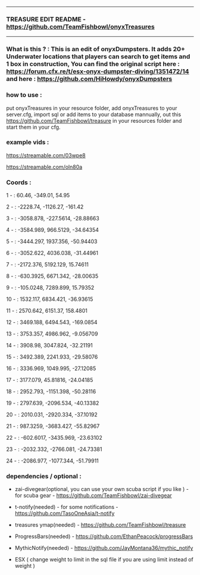 ----------------------------
### TREASURE EDIT README - https://github.com/TeamFishbowl/onyxTreasures
----------------------------

### What is this ? : This is an edit of onyxDumpsters. It adds 20+ Underwater locations that players can search to get items and 1 box in construction, You can find the original script here : https://forum.cfx.re/t/esx-onyx-dumpster-diving/1351472/14 and here : https://github.com/HiHowdy/onyxDumpsters

### how to use : 

put onyxTreasures in your resource folder, add onyxTreasures to your server.cfg, import sql or add items to your database mannually, out this https://github.com/TeamFishbowl/treasure in your resources folder and start them in your cfg.

### example vids : 

https://streamable.com/03wpe8

https://streamable.com/oln80a

### Coords : 

1 - : 60.46, -349.01, 54.95

2 - : -2228.74, -1126.27, -161.42

3 - : -3058.878, -227.5614, -28.88663

4 - : -3584.989, 966.5129, -34.64354

5 - : -3444.297, 1937.356, -50.94403

6 - : -3052.622, 4036.038, -31.44961

7 - : -2172.376, 5192.129, 15.74611

8 - : -630.3925, 6671.342, -28.00635

9 - : -105.0248, 7289.899, 15.79352

10 - : 1532.117, 6834.421, -36.93615

11 - : 2570.642, 6151.37, 158.4801

12 - : 3469.188, 6494.543, -169.0854

13 - : 3753.357, 4986.962, -9.056709

14 - : 3908.98, 3047.824, -32.21191

15 - : 3492.389, 2241.933, -29.58076

16 - : 3336.969, 1049.995, -27.12085

17 - : 3177.079, 45.81816, -24.04185

18 - : 2952.793, -1151.398, -50.28116

19 - : 2797.639, -2096.534, -40.13382

20 - : 2010.031, -2920.334, -37.10192

21 - : 987.3259, -3683.427, -55.82967

22 - : -602.6017, -3435.969, -23.63102

23 - : -2032.332, -2766.081, -24.73381

24 - : -2086.977, -1077.344, -51.79911

### dependencies / optional :

* zai-divegear(optional, you can use your own scuba script if you like ) - for scuba gear - https://github.com/TeamFishbowl/zai-divegear

* t-notify(needed) - for some notifications - https://github.com/TasoOneAsia/t-notify

* treasures ymap(needed) - https://github.com/TeamFishbowl/treasure

* ProgressBars(needed) - https://github.com/EthanPeacock/progressBars

* MythicNotify(needed) - https://github.com/JayMontana36/mythic_notify

* ESX ( change weight to limit in the sql file if you are using limit instead of weight )






